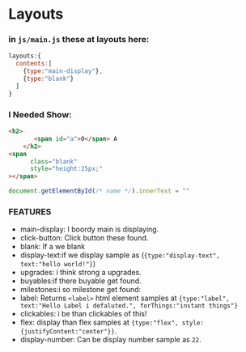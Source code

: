 # Layouts
### in `js/main.js` these at layouts here:
```js
layouts:{
  contents:[
    {type:"main-display"},
    {type:"blank"}
  ]
}
```
### I Needed Show:
```html
<h2>
       <span id="a">0</span> A
    </h2>
<span 
      class="blank"
      style="height:25px;"
></span>
```
```js
document.getElementById(/* name */).innerText = ""
```
### FEATURES
- main-display: I boordy main is displaying.
- click-button: Click button these found.
- blank: If a we blank
- display-text:if we display sample as (`{type:"display-text", text:"hello world!"}`)
- upgrades: i think strong a upgrades.
- buyables:if there buyable get found.
- milestones:i so milestone get found:
- label: Returns `<label>` html element samples at `{type:"label", text:"Hello Label i defaluted.", forThings:"instant things"}`
- clickables: i be than clickables of this!
- flex: display than flex samples at `{type:"flex", style:{justifyContent:"center"}}`.
- display-number: Can be display number sample as `22`.
